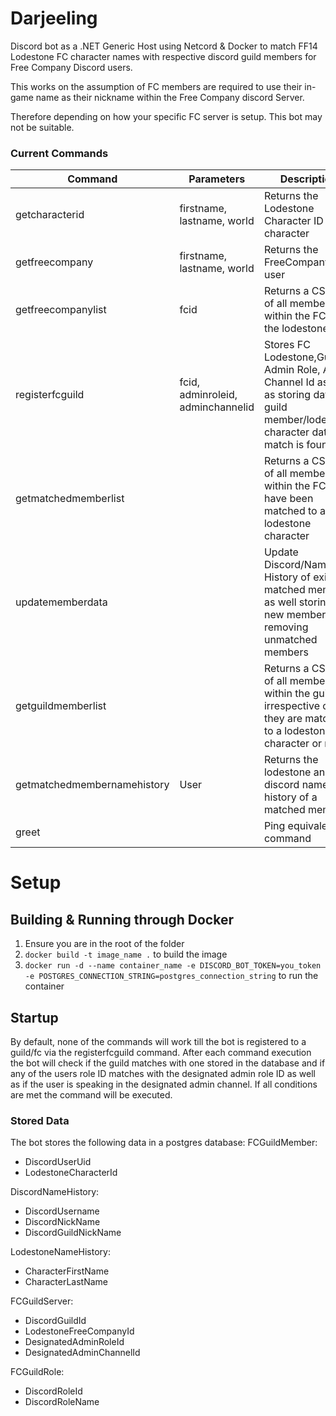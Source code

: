 # Darjeeling

Discord bot as a .NET Generic Host using Netcord & Docker to match FF14 Lodestone FC character names with respective discord guild members for Free Company Discord users.

This works on the assumption of FC members are required to use their in-game name as their nickname within the Free Company discord Server.

Therefore depending on how your specific FC server is setup. This bot may not be suitable.



### Current Commands

| Command           | Parameters                        | Description                                                                                                                                  |
|-------------------|-----------------------------------|----------------------------------------------------------------------------------------------------------------------------------------------|
| getcharacterid    | firstname, lastname, world        | Returns the Lodestone Character ID of a character                                                                                            |
| getfreecompany    | firstname, lastname, world        | Returns the FreeCompany of a user                                                                                                            |
| getfreecompanylist | fcid                              | Returns a CSV list of all members within the FC from the lodestone                                                                           |
| registerfcguild   | fcid, adminroleid, adminchannelid | Stores FC Lodestone,Guild, Admin Role, Admin Channel Id as well as storing data of guild member/lodestone character data if a match is found |
| getmatchedmemberlist |                                   | Returns a CSV list of all members within the FC that have been matched to a lodestone character                                              |
| updatememberdata|    | Update Discord/Name History of existing matched members as well storing any new members and removing unmatched members                       |
| getguildmemberlist| | Returns a CSV list of all members within the guild irrespective of if they are matched to a lodestone character or not                       |
| getmatchedmembernamehistory | User | Returns the lodestone and discord name history of a matched member                                                                           |
| greet |                                               | Ping equivalent command                                                                                                                      

# Setup

## Building & Running through Docker
1. Ensure you are in the root of the folder
2. ``docker build -t image_name .`` to build the image
3. ``docker run -d --name container_name -e DISCORD_BOT_TOKEN=you_token -e POSTGRES_CONNECTION_STRING=postgres_connection_string`` to run the container

## Startup
By default, none of the commands will work till the bot is registered to a guild/fc via the registerfcguild command. After each command execution the bot
will check if the guild matches with one stored in the database and if any of the users role ID matches with the designated admin role ID as well as if the user is speaking
in the designated admin channel. If all conditions are met the command will be executed.

### Stored Data
The bot stores the following data in a postgres database:
FCGuildMember:
- DiscordUserUid
- LodestoneCharacterId

DiscordNameHistory:
- DiscordUsername
- DiscordNickName
- DiscordGuildNickName

LodestoneNameHistory:
- CharacterFirstName
- CharacterLastName

FCGuildServer:
- DiscordGuildId
- LodestoneFreeCompanyId
- DesignatedAdminRoleId
- DesignatedAdminChannelId

FCGuildRole:
- DiscordRoleId
- DiscordRoleName


